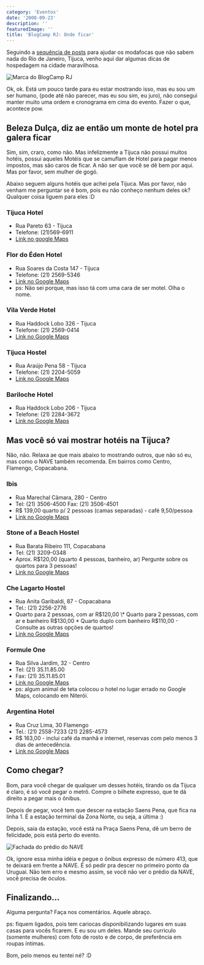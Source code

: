 ```yaml
---
category: 'Eventos'
date: '2008-09-23'
description: ''
featuredImage: ''
title: 'BlogCamp RJ: Onde ficar'
---
```


Seguindo a [sequência de posts](/blogcamp-rj-oficinas-e-novidades.html) para ajudar os modafocas que não sabem nada do Rio de Janeiro, Tijuca, venho aqui dar algumas dicas de hospedagem na cidade maravilhosa.

![Marca do BlogCamp RJ](/assets/images/posts/marca-blogcamp-rj.jpg)

Ok, ok. Está um pouco tarde para eu estar mostrando isso, mas eu sou um ser humano, (pode até não parecer, mas eu sou sim, eu juro), não consegui manter muito uma ordem e cronograma em cima do evento. Fazer o que, acontece pow.

## Beleza Dulça, diz ae então um monte de hotel pra galera ficar

Sim, sim, craro, como não. Mas infelizmente a Tijuca não possui muitos hotéis, possui aqueles Motéis que se camuflam de Hotel para pagar menos impostos, mas são caros de ficar. A não ser que você se dê bem por aqui. Mas por favor, sem mulher de gogó.

Abaixo seguem alguns hotéis que achei pela Tijuca. Mas por favor, não venham me perguntar se é bom, pois eu não conheço nenhum deles ok? Qualquer coisa liguem para eles :D

### Tijuca Hotel

- Rua Pareto 63 - Tijuca
- Telefone: (21)569-6911
- [Link no google Maps](http://maps.google.com/maps?f=q&hl=en&geocode=&q=R+Pareto+63+rio+de+janeiro&sll=37.0625,-95.677068&sspn=56.331468,107.226563&ie=UTF8&t=h&z=17&iwloc=addr)

### Flor do Éden Hotel

- Rua Soares da Costa 147 - Tijuca
- Telefone: (21) 2569-5346
- [Link no Google Maps](http://maps.google.com/maps?f=q&hl=en&geocode=&q=R+Soares+da+Costa+147+rio+de+janeiro&sll=-22.923237,-43.230331&sspn=0.008103,0.013089&ie=UTF8&ll=-22.925206,-43.230869&spn=0.008103,0.013089&t=h&z=17&iwloc=addr)
- ps: Não sei porque, mas isso tá com uma cara de ser motel. Olha o nome.

### Vila Verde Hotel

- Rua Haddock Lobo 326 - Tijuca
- Telefone: (21) 2569-0414
- [Link no Google Maps](http://maps.google.com/maps?f=q&hl=en&geocode=&q=Haddock+Lobo+326+rio+de+janeiro&sll=37.0625,-95.677068&sspn=35.957999,93.164063&ie=UTF8&ll=-22.919939,-43.216546&spn=0.010218,0.022745&t=h&z=16&iwloc=r0)

### Tijuca Hostel

- Rua Araújo Pena 58 - Tijuca
- Telefone: (21) 2204-5059
- [Link no Google Maps](http://maps.google.com/maps?f=q&hl=en&geocode=&q=Rua+Ara%C3%BAjo+Pena+58+rio+de+janeiro&sll=-22.919939,-43.216546&sspn=0.010218,0.022745&ie=UTF8&ll=-22.922251,-43.219507&spn=0.010218,0.022745&t=h&z=16&iwloc=r0)

### Bariloche Hotel

- Rua Haddock Lobo 206 - Tijuca
- Telefone: (21) 2284-3672
- [Link no Google Maps](http://maps.google.com/maps?f=q&hl=en&geocode=&q=Haddock+Lobo+206+rio+de+janeiro&sll=-22.922251,-43.219507&sspn=0.010218,0.022745&ie=UTF8&ll=-22.917567,-43.219056&spn=0.010218,0.022745&t=h&z=16&iwloc=r0)

## Mas você só vai mostrar hotéis na Tijuca?

Não, não. Relaxa ae que mais abaixo to mostrando outros, que não só eu, mas como o NAVE também recomenda. Em bairros como Centro, Flamengo, Copacabana.

### Ibis

- Rua Marechal Câmara, 280 - Centro
- Tel: (21) 3506-4500 Fax: (21) 3506-4501
- R\$ 139,00 quarto p/ 2 pessoas (camas separadas) - café 9,50/pessoa
- [Link no Google Maps](http://maps.google.com/maps?f=q&hl=en&geocode=&q=Marechal+C%C3%A2mara,+280+-+Centro+rio+de+janeiro&sll=-22.917567,-43.219056&sspn=0.010218,0.022745&ie=UTF8&ll=-22.906716,-43.169811&spn=0.010219,0.022745&t=h&z=16&iwloc=r0)

### Stone of a Beach Hostel

- Rua Barata Ribeiro 111, Copacabana
- Tel: (21) 3209-0348
- Aprox. R\$120,00 (quarto 4 pessoas, banheiro, ar) Pergunte sobre os quartos para 3 pessoas!
- [Link no Google Maps](http://maps.google.com/maps?f=q&hl=en&geocode=&q=Barata+Ribeiro+111,+Copacabana+rio+de+janeiro&sll=-22.906716,-43.169811&sspn=0.010219,0.022745&ie=UTF8&ll=-22.962325,-43.178029&spn=0.010215,0.022745&t=h&z=16&iwloc=r2)

### Che Lagarto Hostel

- Rua Anita Garibaldi, 87 - Copacabana
- Tel.: (21) 2256-2776
- Quarto para 2 pessoas, com ar R$120,00 \* Quarto para 2 pessoas, com ar e banheiro R$130,00 \* Quarto duplo com banheiro R\$110,00 - Consulte as outras opções de quartos!
- [Link no Google Maps](http://maps.google.com/maps?f=q&hl=en&geocode=&q=Anita+Garibaldi+%2387+-+Copacabana+rio+de+janeiro&sll=-22.962325,-43.178029&sspn=0.010215,0.022745&ie=UTF8&ll=-22.963432,-43.181849&spn=0.010214,0.022745&t=h&z=16&iwloc=r0)

### Formule One

- Rua Silva Jardim, 32 - Centro
- Tel: (21) 35.11.85.00
- Fax: (21) 35.11.85.01
- [Link no Google Maps](http://maps.google.com/maps?f=q&hl=en&geocode=&q=Silva+Jardim+32+Centro+Rio+de+Janeiro&sll=-22.906815,-43.181677&sspn=0.010219,0.022745&ie=UTF8&ll=-22.907744,-43.181677&spn=0.010219,0.022745&t=h&z=16&iwloc=cent)
- ps: algum animal de teta colocou o hotel no lugar errado no Google Maps, colocando em Niterói.

### Argentina Hotel

- Rua Cruz Lima, 30 Flamengo
- Tel.: (21) 2558-7233 (21) 2285-4573
- R\$ 163,00 - inclui café da manhã e internet, reservas com pelo menos 3 dias de antecedência.
- [Link no Google Maps](http://maps.google.com/maps?f=q&hl=en&geocode=&q=Rua+Cruz+Lima,+30+Flamengo+Rio+de+Janeiro&sll=-22.907744,-43.181677&sspn=0.010219,0.022745&ie=UTF8&ll=-22.936104,-43.175583&spn=0.010217,0.022745&t=h&z=16&iwloc=r0)

## Como chegar?

Bom, para você chegar de qualquer um desses hotéis, tirando os da Tijuca é claro, é só você pegar o metrô. Compre o bilhete expresso, que te dá direito a pegar mais o ônibus.

Depois de pegar, você tem que descer na estação Saens Pena, que fica na linha 1. É a estação terminal da Zona Norte, ou seja, a última :)

Depois, saia da estação, você está na Praça Saens Pena, dê um berro de felicidade, pois está perto do evento.

![Fachada do prédio do NAVE](/assets/images/posts/nave-fachada.jpg)

Ok, ignore essa minha idéia e pegue o ônibus expresso de número 413, que te deixará em frente a NAVE. É só pedir pra descer no primeiro ponto da Uruguai. Não tem erro e mesmo assim, se você não ver o prédio da NAVE, você precisa de óculos.

## Finalizando...

Alguma pergunta? Faça nos comentários. Aquele abraço.

ps: fiquem ligados, pois tem cariocas disponibilizando lugares em suas casas para vocês ficarem. E eu sou um deles. Mande seu curriculo (somente mulheres) com foto de rosto e de corpo, de preferência em roupas íntimas.

Bom, pelo menos eu tentei né? :D
